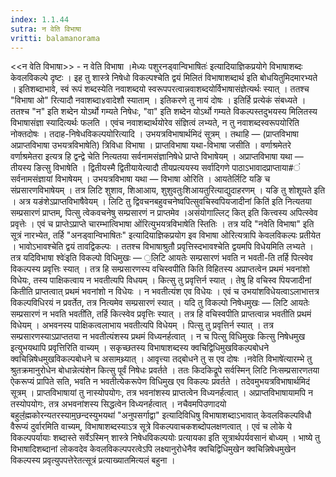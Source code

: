 ```yaml
---
index: 1.1.44
sutra: न वेति विभाषा
vritti: balamanorama
---
```


<<न वेति विभाषा>> - न वेति विभाषा ।मेध्यः पशुरनड्वान्विभाषितः॑ इत्यादियाज्ञिकप्रयोगे विभाषाशब्दः केवलविकल्पे दृष्टः । इह तु शास्त्रे निषेधो विकल्पश्चेति द्वयं मिलितं विभाषाशब्दार्थ इति बोधयितुमिदमारभ्यते । इतिशब्दाभावे, स्वं रूपं शब्दस्येति नवाशब्दयो स्वरूपपरत्वान्नवाशब्दयोर्विभाषासंज्ञेत्यर्थः स्यात् । ततश्च "विभाषा ओ" रित्यादौ नवाशब्दा४वादेशौ स्याताम् । इतिकरणे तु नायं दोषः । इतिर्हि प्रत्येकं संबध्यते । ततश्च "न" इति शब्देन योऽर्थो गम्यते निषेधः, "वा" इति शब्देन योऽर्थो गम्यते विकल्पस्तदुभयस्य मिलितस्य विभाषासंज्ञा स्यादित्यर्थः फलति । एवंच नवाशब्दार्थयोरेव संज्ञित्वं लभ्यते, न तु नवाशब्दस्वरूपयोरिति नोक्तदोषः । तदाह-निषेधविकल्पयोरित्यादि । उभयत्रविभाषार्थमिदं सूत्रम् । तथाहि — (प्राप्तविभाषा अप्राप्तविभाषा उभयत्रविभाषेति) त्रिविधा विभाषा । प्राप्तविभाषा यथा-विभाषा जसीति । वर्णाश्रमेतरे वर्णाश्रमेतरा इत्यत्र हि द्वन्द्वे चेति नित्यतया सर्वनामसंज्ञानिषेधे प्राप्ते विभाषेयम् । अप्राप्तविभाषा यथा — तीयस्य ङित्सु विभाषेति । द्वितीयस्मै द्वितीयायेत्यादौ तीयप्रत्ययस्य सर्वादिगणे पाठाऽभावादप्राप्ताया#ं सर्वनामसंज्ञायां विभाषेयम् । उभयत्रविभाषा यथा — विभाषा ओरिति । आयतेर्लिटि यङि च संप्रसारणविभाषेयम् । तत्र लिटि शुशाव, शिआआय, शुशुवतुःशिआयतुरित्याद्युदाहरणम् । यङि तु शोशूयते इति । अत्र यङंशेऽप्राप्तविभाषैवेयम् । लिटि तु द्विवचनबहुवचनेष्वपित्सुवचिस्वपियजादीनां किति॑ इति नित्यतया सम्प्रसारणं प्राप्तम्, पित्सु त्वेकवचनेषु सम्प्रसारणं न प्राप्तमेव ।असंयोगाल्लिट् कित् इति कित्त्वस्य अपित्स्वेव प्रवृत्तेः । एवं च प्राप्तेऽप्राप्ते चारम्भात्विभाषा ओ॑रित्युभयत्रविभाषेति स्तितिः । तत्र यदि "नवेति विभाषा" इति सूत्रं नारभ्येत, तर्हि "अनड्वान्विभाषितः" इत्यादियाज्ञिकप्रयोग इव विभाषा ओरित्यत्रापि केवलविकल्पः प्रतीयेत । भावोऽभावश्चेति द्वयं तावद्विकल्पः । ततश्च विभाषाश्रुतौ प्रवृत्तिस्दभावश्चेति द्वयमपि विधेयमिति लभ्यते । तत्र यदिविभाषा श्वेः॑इति विकल्पो विधिमुखः — ॒लिटि आयतेः सम्प्रसारणं भवति न भवती-ति तर्हि पित्स्वेव विकल्पस्य प्रवृत्तिः स्यात् । तत्र हि सम्प्रसारणस्य वचिस्वपीति किति विहितस्य अप्राप्तत्वेन प्रथमं भवनांशो विधेयः, तस्य पाक्षिकत्वाय न भवतीत्यपि विधयम् । कित्सु तु प्रवृत्तिर्न स्यात् । तेषु हि वचिस्व पियजादीनां कितीति प्राप्तत्वात् प्रथमं भवनांशो न विधेयः । न भवतीत्यंश एव विधेयः । एवं च उभयांशविधेयत्वाऽलाभात्तत्र विकल्पविधिरयं न प्रवर्तेत, तत्र नित्यमेव सम्प्रसारणं स्यात् । यदि तु विकल्पो निषेधमुखः  — लिटि आयतेः सम्प्रसारणं न भवति भवती॑ति, तर्हि कित्स्वेव प्रवृत्तिः स्यात् । तत्र हि वचिस्वपीति प्राप्तत्वान्न भवतीति प्रथमं विधेयम् । अभवनस्य पाक्षिकत्वलाभाय भवतीत्यपि विधेयम् । पित्सु तु प्रवृत्तिर्न स्यात् । तत्र सम्प्रसारणस्याऽप्राप्ततया न भवतीत्यंशस्य प्रथमं विध्यनर्हत्वात् । न च पित्सु विधिमुखः कित्सु निषेधमुख इत्युभयथापि प्रवृत्तिरिति वाच्यम् । सकृच्छतस्य विभाषाशब्दस्य क्वचिद्विधिमुखविकल्पबोधने क्वचिन्निषेधमुखविकल्पबोधने च असामथ्र्यात् । आवृत्त्या तद्बोधने तु स एव दोषः ।नवेति विभाषे॑त्यारम्भे तु श्रुतक्रमानुरोधेन बोधान्नेत्यंशेन कित्सु पूर्वं निषेधः प्रवर्तते । ततः किदकिद्रूपे सर्वस्मिन् लिटि निःसम्प्रसारणतया ऐकरूप्यं प्रापिते सति, भवति न भवतीत्येकरूपेण विधिमुख एव विकल्पः प्रवर्तते । तदेवमुभयत्रविभाषार्थमिदं सूत्रम् । प्राप्तविभाषायां तु नास्योपयोगः, तत्र भवनांशस्य प्राप्तत्वेन विध्यनर्हत्वात् । अप्राप्तविभाषायामपि न तस्योपयोगः, तत्र अभवनांशस्य सिद्धत्वेन विध्यनर्हत्वात् । नचैवमपिउणादयो बहुलं॒॑ह्मकोरन्यतरस्याम्॒छन्दस्युभयथा॑ "अनुपसर्गाद्वा" इत्यादिविधिषु विभाषाशब्दाऽभावात् केवलविकल्पविधौ वैरूप्यं दुर्वारमिति वाच्यम्, विभाषाशब्दस्याऽत्र सूत्रे विकल्पवाचकशब्दोपलक्षणत्वात् । एवं च लोके ये विकल्पपर्यायाः शब्दास्ते सर्वेऽस्मिन् शास्त्रे निषेधविकल्पयोः प्रत्यायका इति सूत्रार्थपर्यवसानं बोध्यम् । भाष्ये तु विभाषादिशब्दानां लोकवदेव केवलविकल्पपरत्वेऽपि लक्ष्यानुरोधेनैव क्वचिद्विधिमुखेन क्वचिन्निषेधमुखेन विकल्पस्य प्रवृत्युपपत्तेरेतत्सूत्रं प्रत्याख्यातमित्यलं बहुना ।